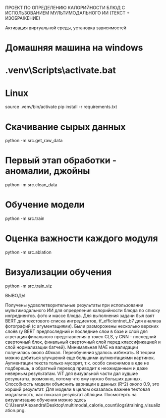 ПРОЕКТ ПО ОПРЕДЕЛЕНИЮ КАЛОРИЙНОСТИ БЛЮД С ИСПОЛЬЗОВАНИЕМ МУЛЬТИМОДАЛЬНОГО ИИ (ТЕКСТ + ИЗОБРАЖЕНИЕ)

Активация виртуальной среды, установка зависимостей
# Домашняя машина на windows
# .venv\Scripts\activate.bat 

# Linux

source .venv/bin/activate
pip install -r requirements.txt

# Скачивание сырых данных
python -m src.get_raw_data

# Первый этап обработки - аномалии, джойны
python -m src.clean_data

# Обучение модели
python -m src.train

# Оценка важности каждого модуля
python -m src.ablation

# Визуализации обучения
python -m src.train_viz

ВЫВОДЫ

Получены удоволетворительные результаты при использовании мультимодального ИИ для определения калорийности блюда по списку ингредиентов. фото и массе блюда. Для выполнения задачи был взят BERT для текстового списка ингредиентов, tf_efficientnet_b7 для анализа фотографий (с агументациями). Были разморожены несколько верхних слоёв (у BERT предпоследний и последние слои в базе и слой для агрегации финального представления в токен CLS, у CNN - последний сверточный блок, финальный сверточный слой перед классификацией и слой нормализации батчей). Минимальная MAE на валидации получилась около 40ккал. Переобучения удалось избежать. В теории можно добиться улучшений еще большими аугментациями картинок. Аугментации текста только мусорят, т.к. особо синонимов в еде не подберешь, а обратный перевод приводит к неожиданным и даже неверным результатам. ViT для визуальной части дал худшие результаты, возможно, потому что ему нужно больших данных. Способность модели объяснить вариации в данных (R^2) около 0.9, это хорший результат. Для модели в целом оказалась важнее тектовая модальность, как показал результат абляции. Посмотерть на визуализацию обучения можно здесь C:\Users\Alexandra\Desktop\multimodal_calorie_count\logs\training_visualization.png.